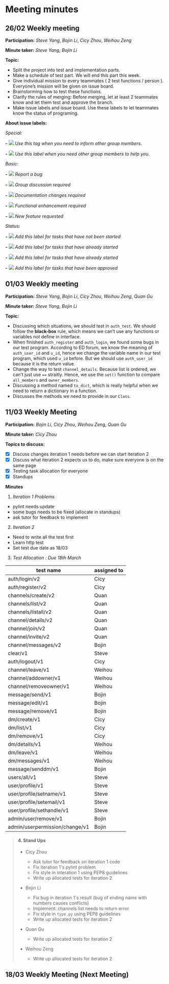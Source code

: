 # Meeting minutes

## 26/02 Weekly meeting

**Participation:** _Steve Yang_, _Bojin Li_, _Cicy Zhou_, _Weihou Zeng_

**Minute taker:** _Steve Yang_, _Bojin Li_

**Topic:**

- Split the project into test and implementation parts.
- Make a schedule of test part. We will end this part this week.
- Give individual mission to every teammates ( 2 test functions / person ). Everyone’s mission will be given on issue board.
- Brainstorming how to test these functions.
- Clarify the rules of merging: Before merging, let at least 2 teammates know and let them test and approve the branch.
- Make issue labels and issue board. Use these labels to let teammates know the status of programing.

**About issue labels:**

_Special:_

**-** ![](https://img.shields.io/badge/label-Announcement-%23eee600) _Use this tag when you need to inform other group members._

**-** ![](https://img.shields.io/badge/label-Need%20Help-%23c21e56) _Use this label when you need other group members to help you._

_Basic:_

**-** ![](https://img.shields.io/badge/label-bug-%23d9534f) _Report a bug_

**-** ![](https://img.shields.io/badge/label-discussion-%236699cc) _Group discussion required_

**-** ![](https://img.shields.io/badge/label-documentation-%23f7e7ce) _Documentation changes required_

**-** ![](https://img.shields.io/badge/label-enhancement-%233cb371) _Functional enhancement required_

**-** ![](https://img.shields.io/badge/label-feature-%23ed9121) _New feature requested_

_Status:_

**-** ![](https://img.shields.io/badge/label-todo-%239400d3) _Add this label for tasks that have not been started_

**-** ![](https://img.shields.io/badge/label-in%20progress-%239400d3) _Add this label for tasks that have already started_

**-** ![](https://img.shields.io/badge/label-in%20test-%239400d3) _Add this label for tasks that have already started_

**-** ![](https://img.shields.io/badge/label-completed-%239400d3) _Add this label for tasks that have been approved_

## 01/03 Weekly meeting

**Participation:** _Steve Yang_, _Bojin Li_, _Cicy Zhou_, _Weihou Zeng_, _Quan Gu_

**Minute taker:** _Steve Yang_, _Bojin Li_

**Topic:**

- Discussing which situations, we should test in `auth_test`. We should follow the **black-box** rule, which means we can’t use any functions or variables not define in interface.
- When finished `auth_register` and `auth_login`, we found some bugs in our test program. According to ED forum, we know the meaning of `auth_user_id` and `u_id`, hence we change the variable name in our test program, which used `u_id` before. But we should use `auth_user_id` because it is the return value.
- Change the way to test `channel_details`. Because list is ordered, we can’t just use `==` straitly. Hence, we use the `set()` function to compare `all_members` and `owner_members`.
- Discussing a method named `to_dict`, which is really helpful when we need to return a dictionary in a function.
- Discusses the methods we need to provide in our `Class`.

## 11/03 Weekly Meeting

**Participation:** _Bojin Li_, _Cicy Zhou_, _Weihou Zeng_, _Quan Gu_

**Minute taker:** _Cicy Zhou_

**Topics to discuss:**
-[x] Discuss changes iteration 1 needs before we can start iteration 2
-[x] Discuss what iteration 2 expects us to do, make sure everyone is on the same page
-[x] Testing task allocation for everyone
-[x] Standups

**Minutes**
1. *Iteration 1 Problems*
- pylint needs update
- some bugs needs to be fixed (allocate in standups)
- ask tutor for feedback to implement

2. *Iteration 2*
- Need to write all the test first
- Learn http test
- Set test due date as 18/03

3. *Test Allocation : Due 18th March*

| test name      | assigned to |
| -----------    | ----------- |
| auth/login/v2  | Cicy        |
| auth/register/v2 | Cicy      |
| channels/create/v2 | Quan  |
| channels/list/v2  | Quan |
| channels/listall/v2 | Quan |
| channel/details/v2 | Quan |
| channel/join/v2  | Quan |
| channel/invite/v2 | Quan |
| channel/messages/v2 | Bojin |
| clear/v1 | Steve |
| auth/logout/v1 | Cicy |
| channel/leave/v1 | Weihou |
| channel/addowner/v1 | Weihou |
| channel/removeowner/v1 | Weihou |
| message/send/v1 | Bojin |
| message/edit/v1 | Bojin |
| message/remove/v1 | Bojin |
| dm/create/v1 | Cicy |
| dm/list/v1 | Cicy |
| dm/remove/v1 | Cicy |
| dm/details/v1 | Weihou |
| dm/leave/v1 | Weihou |
| dm/messages/v1 | Weihou |
| message/senddm/v1 | Bojin |
| users/all/v1 | Steve |
| user/profile/v1 | Steve |
| user/profile/setname/v1 | Steve |
| user/profile/setemail/v1 | Steve |
| user/profile/sethandle/v1 | Steve |
| admin/user/remove/v1 | Bojin |
| admin/userpermission/change/v1 | Bojin |

> #### 4. Stand Ups
>
> - Cicy Zhou
>   - Ask tutor for feedback on iteration 1 code
>   - Fix iteration 1's pylint problem
>   - Fix style in interation 1 using PEP8 guidelines
>   - Write up allocated tests for iteration 2
>
> - Bojin Li
>   - Fix bug in iteration 1's result (bug of ending name with numbers causes conflicts)
>   - Implement: channels list needs to return error
>   - Fix style in `type.py` using PEP8 guidelines
>   - Write up allocated tests for iteration 2
> 
> - Quan Gu
>   - Write up allocated tests for iteration 2
> 
> - Weihou Zeng
>   - Write up allocated tests for iteration 2
> 

## 18/03 Weekly Meeting (Next Meeting)